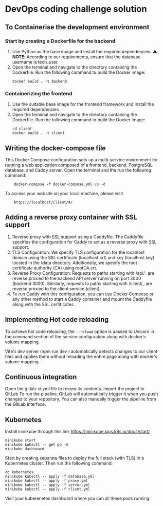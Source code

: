 # DevOps coding challenge solution

## To Containerise the development environment

### Start by creating a Dockerfile for the backend

1. Use Python as the base image and install the required dependencies.
   ⚠️ **NOTE**: According to our requirements, ensure that the database username is tech_user.
2. Open the terminal and navigate to the directory containing the Dockerfile. Run the following command to build the Docker image:
   ```
   docker build . -t backend
   ```

### Containerizing the frontend

1. Use the suitable base image for the frontend framework and install the required dependencies
2. Open the terminal and navigate to the directory containing the Dockerfile. Run the following command to build the Docker image:
   ```
   cd client
   docker build . -t client
   ```

## Writing the docker-compose file

This Docker Compose configuration sets up a multi-service environment for running a web application composed of a frontend, backend, PostgreSQL database, and Caddy server. Open the terminal and the run the following command:

```
    docker-compose -f docker-compose.yml up -d
```

To access your website on your local machine, please visit

```
    https://localhost/client/#/
```

## Adding a reverse proxy container with SSL support

1. Reverse proxy with SSL support using a Caddyfile. The Caddyfile specifies the configuration for Caddy to act as a reverse proxy with SSL support.
2. TLS Configuration: We specify TLS configuration for the localhost domain using the SSL certificate (localhost.crt) and key (localhost.key) located in the /data directory. Additionally, we specify the root certificate authority (CA) using rootCA.crt.
3. Reverse Proxy Configuration: Requests to paths starting with /api/_ are reverse proxied to the backend API server running on port 3000 (backend:3000). Similarly, requests to paths starting with /client/_ are reverse proxied to the client service (client).
4. To run Caddy with this configuration, you can use Docker Compose or any other method to start a Caddy container and mount the Caddyfile along with the SSL certificates.

## Implementing Hot code reloading

To achieve hot code reloading, the `--reload` option is passed to Uvicorn in the command section of the service configuration along with docker's volume mapping.

Vite's dev server (npm run dev ) automatically detects changes to our client files and applies them without reloading the entire page along with docker's volume mapping.

## Continuous integration

Open the gitlab-ci.yml file to review its contents.
Import the project to GitLab
To run the pipeline, GitLab will automatically trigger it when you push changes to your repository.
You can also manually trigger the pipeline from the GitLab interface.

## Kubernetes

Install minikube through this link https://minikube.sigs.k8s.io/docs/start/

```
minikube start
minikube kubectl -- get po -A
minikube dashboard
```

Start by creating separate files to deploy the full stack (with TLS) in a Kubernetes cluster. Then run the following command:

```
cd kubernetes
minikube kubectl -- apply -f database.yml
minikube kubectl -- apply -f proxy.yml
minikube kubectl -- apply -f server.yml
minikube kubectl -- apply -f client.yml

```

Visit your kuberenetes dashboard where you can all these pods running.
